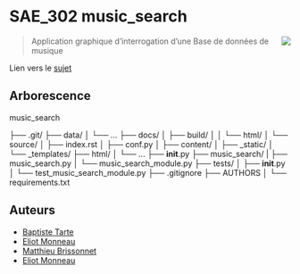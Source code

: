 # SAE_302 music_search

<img src="icon.png" align="right" />

> Application graphique d’interrogation d’une Base de données de musique

Lien vers le [sujet](https://updago.univ-poitiers.fr/pluginfile.php/4706186/mod_resource/content/1/build/index.html)

## Arborescence

music_search

├── .git/
├── data/
│   └── ...
├── docs/
│     ├── build/
│     │    └── html/
│     └── source/
│          ├── index.rst
│          ├── conf.py
│          ├── content/
│          ├── _static/
│          └── _templates/
├── html/
│   └── ...
├── __init__.py
├── music_search/
|    ├── music_search.py
│    └── music_search_module.py
├── tests/
│   ├── __init__.py
│   └── test_music_search_module.py
├── .gitignore
├── AUTHORS
│
└── requirements.txt


## Auteurs

- [Baptiste Tarte](https://github.com/baptistert)
- [Eliot Monneau](https://github.com/Eliot8767)
- [Matthieu Brissonnet](https://github.com/mattbriss)
- [Eliot Monneau](https://github.com/Azertim17)
